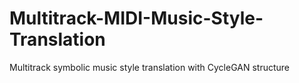 # Multitrack-MIDI-Music-Style-Translation
Multitrack symbolic music style translation with CycleGAN structure
